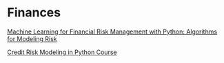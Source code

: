 # Finances

[Machine Learning for Financial Risk Management with Python: Algorithms for Modeling Risk](https://www.amazon.com/Machine-Learning-Financial-Management-Python/dp/1492085251)

[Credit Risk Modeling in Python Course](https://www.datacamp.com/courses/credit-risk-modeling-in-python)
